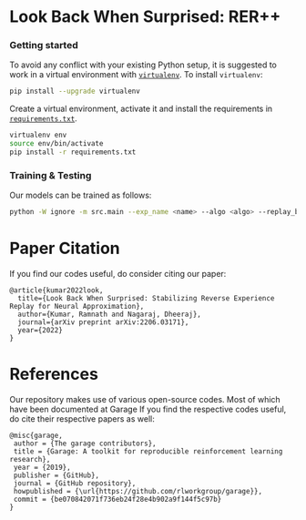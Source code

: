 # Look Back When Surprised: RER++

### Getting started

To avoid any conflict with your existing Python setup, it is suggested to work in a virtual environment with [`virtualenv`](https://docs.python-guide.org/dev/virtualenvs/). To install `virtualenv`:
```bash
pip install --upgrade virtualenv
```
Create a virtual environment, activate it and install the requirements in [`requirements.txt`](requirements.txt).
```bash
virtualenv env
source env/bin/activate
pip install -r requirements.txt
```

### Training & Testing

Our models can be trained as follows:
```bash
python -W ignore -m src.main --exp_name <name> --algo <algo> --replay_buffer_sampler <replay_buffer_choice> --env <env_name> --train --seed $1 --snapshot_dir $2
```

# Paper Citation

If you find our codes useful, do consider citing our paper:
```
@article{kumar2022look,
  title={Look Back When Surprised: Stabilizing Reverse Experience Replay for Neural Approximation},
  author={Kumar, Ramnath and Nagaraj, Dheeraj},
  journal={arXiv preprint arXiv:2206.03171},
  year={2022}
}
```

# References

Our repository makes use of various open-source codes. Most of which have been documented at Garage If you find the respective codes useful, do cite their respective papers as well:

```
@misc{garage,
 author = {The garage contributors},
 title = {Garage: A toolkit for reproducible reinforcement learning research},
 year = {2019},
 publisher = {GitHub},
 journal = {GitHub repository},
 howpublished = {\url{https://github.com/rlworkgroup/garage}},
 commit = {be070842071f736eb24f28e4b902a9f144f5c97b}
}
```
